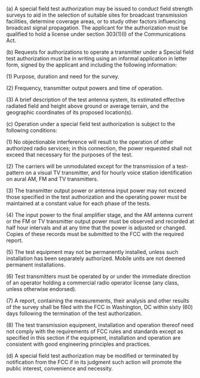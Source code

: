 (a) A special field test authorization may be issued to conduct field strength surveys to aid in the selection of suitable sites for broadcast transmission facilities, determine coverage areas, or to study other factors influencing broadcast signal propagation. The applicant for the authorization must be qualified to hold a license under section 303(1)(l) of the Communications Act.

(b) Requests for authorizations to operate a transmitter under a Special field test authorization must be in writing using an informal application in letter form, signed by the applicant and including the following information:

(1) Purpose, duration and need for the survey.

(2) Frequency, transmitter output powers and time of operation.

(3) A brief description of the test antenna system, its estimated effective radiated field and height above ground or average terrain, and the geographic coordinates of its proposed location(s).

(c) Operation under a special field test authorization is subject to the following conditions:

(1) No objectionable interference will result to the operation of other authorized radio services; in this connection, the power requested shall not exceed that necessary for the purposes of the test.

(2) The carriers will be unmodulated except for the transmission of a test-pattern on a visual TV transmitter, and for hourly voice station identification on aural AM, FM and TV transmitters.

(3) The transmitter output power or antenna input power may not exceed those specified in the test authorization and the operating power must be maintained at a constant value for each phase of the tests.

(4) The input power to the final amplifier stage, and the AM antenna current or the FM or TV transmitter output power must be observed and recorded at half hour intervals and at any time that the power is adjusted or changed. Copies of these records must be submitted to the FCC with the required report.

(5) The test equipment may not be permanently installed, unless such installation has been separately authorized. Mobile units are not deemed permanent installations.

(6) Test transmitters must be operated by or under the immediate direction of an operator holding a commercial radio operator license (any class, unless otherwise endorsed).

(7) A report, containing the measurements, their analysis and other results of the survey shall be filed with the FCC in Washington, DC within sixty (60) days following the termination of the test authorization.
              

(8) The test transmission equipment, installation and operation thereof need not comply with the requirements of FCC rules and standards except as specified in this section if the equipment, installation and operation are consistent with good engineering principles and practices.

(d) A special field test authorization may be modified or terminated by notification from the FCC if in its judgment such action will promote the public interest, convenience and necessity.

